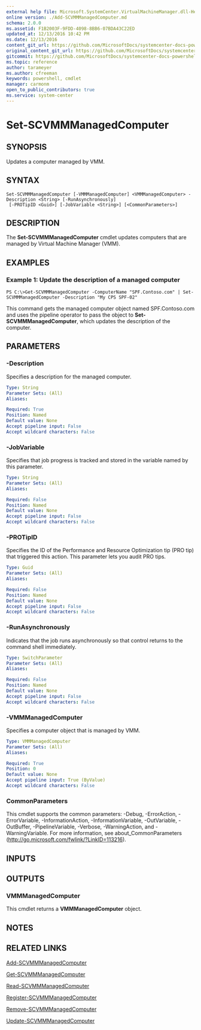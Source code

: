 ```yaml
---
external help file: Microsoft.SystemCenter.VirtualMachineManager.dll-Help.xml
online version: ./Add-SCVMMManagedComputer.md
schema: 2.0.0
ms.assetid: F1B2003F-9FDD-4098-8BB6-07BDA43C22ED
updated_at: 12/13/2016 10:42 PM
ms.date: 12/13/2016
content_git_url: https://github.com/MicrosoftDocs/systemcenter-docs-powershell/blob/master/systemcenter-cmdlets/VirtualMachineManager/v1/Set-SCVMMManagedComputer.md
original_content_git_url: https://github.com/MicrosoftDocs/systemcenter-docs-powershell/blob/master/systemcenter-cmdlets/VirtualMachineManager/v1/Set-SCVMMManagedComputer.md
gitcommit: https://github.com/MicrosoftDocs/systemcenter-docs-powershell/blob/ea9507ac2178040476af5407227db8cb97701ea9/systemcenter-cmdlets/VirtualMachineManager/v1/Set-SCVMMManagedComputer.md
ms.topic: reference
author: tarameyer
ms.author: cfreeman
keywords: powershell, cmdlet
manager: carmonm
open_to_public_contributors: true
ms.service: system-center
---
```


# Set-SCVMMManagedComputer

## SYNOPSIS
Updates a computer managed by VMM.

## SYNTAX

```
Set-SCVMMManagedComputer [-VMMManagedComputer] <VMMManagedComputer> -Description <String> [-RunAsynchronously]
 [-PROTipID <Guid>] [-JobVariable <String>] [<CommonParameters>]
```

## DESCRIPTION
The **Set-SCVMMManagedComputer** cmdlet updates computers that are managed by Virtual Machine Manager (VMM).

## EXAMPLES

### Example 1: Update the description of a managed computer
```
PS C:\>Get-SCVMMManagedComputer -ComputerName "SPF.Contoso.com" | Set-SCVMMManagedComputer -Description "My CPS SPF-02"
```

This command gets the managed computer object named SPF.Contoso.com and uses the pipeline operator to pass the object to **Set-SCVMMManagedComputer**, which updates the description of the computer.

## PARAMETERS

### -Description
Specifies a description for the managed computer.

```yaml
Type: String
Parameter Sets: (All)
Aliases: 

Required: True
Position: Named
Default value: None
Accept pipeline input: False
Accept wildcard characters: False
```

### -JobVariable
Specifies that job progress is tracked and stored in the variable named by this parameter.

```yaml
Type: String
Parameter Sets: (All)
Aliases: 

Required: False
Position: Named
Default value: None
Accept pipeline input: False
Accept wildcard characters: False
```

### -PROTipID
Specifies the ID of the Performance and Resource Optimization tip (PRO tip) that triggered this action.
This parameter lets you audit PRO tips.

```yaml
Type: Guid
Parameter Sets: (All)
Aliases: 

Required: False
Position: Named
Default value: None
Accept pipeline input: False
Accept wildcard characters: False
```

### -RunAsynchronously
Indicates that the job runs asynchronously so that control returns to the command shell immediately.

```yaml
Type: SwitchParameter
Parameter Sets: (All)
Aliases: 

Required: False
Position: Named
Default value: None
Accept pipeline input: False
Accept wildcard characters: False
```

### -VMMManagedComputer
Specifies a computer object that is managed by VMM.

```yaml
Type: VMMManagedComputer
Parameter Sets: (All)
Aliases: 

Required: True
Position: 0
Default value: None
Accept pipeline input: True (ByValue)
Accept wildcard characters: False
```

### CommonParameters
This cmdlet supports the common parameters: -Debug, -ErrorAction, -ErrorVariable, -InformationAction, -InformationVariable, -OutVariable, -OutBuffer, -PipelineVariable, -Verbose, -WarningAction, and -WarningVariable. For more information, see about_CommonParameters (http://go.microsoft.com/fwlink/?LinkID=113216).

## INPUTS

## OUTPUTS

### VMMManagedComputer
This cmdlet returns a **VMMManagedComputer** object.

## NOTES

## RELATED LINKS

[Add-SCVMMManagedComputer](xref:VirtualMachineManager/v1/Add-SCVMMManagedComputer.md)

[Get-SCVMMManagedComputer](xref:VirtualMachineManager/v1/Get-SCVMMManagedComputer.md)

[Read-SCVMMManagedComputer](xref:VirtualMachineManager/v1/Read-SCVMMManagedComputer.md)

[Register-SCVMMManagedComputer](xref:VirtualMachineManager/v1/Register-SCVMMManagedComputer.md)

[Remove-SCVMMManagedComputer](xref:VirtualMachineManager/v1/Remove-SCVMMManagedComputer.md)

[Update-SCVMMManagedComputer](xref:VirtualMachineManager/v1/Update-SCVMMManagedComputer.md)

